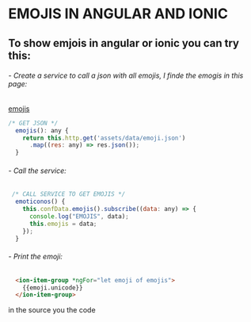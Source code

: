 

# EMOJIS IN ANGULAR AND IONIC
## To show emjois in angular or ionic you can try this:


######  - Create a service to call a json with all emojis, I finde the emogis in this page: 

[emojis](https://raw.githubusercontent.com/dzfweb/nativescript-emoji/master/emoji.database.ts)


```javascript
/* GET JSON */
  emojis(): any {
    return this.http.get('assets/data/emoji.json')
      .map((res: any) => res.json());
  }
```

###### - Call the service:

```javascript
 /* CALL SERVICE TO GET EMOJIS */
  emoticonos() {
    this.confData.emojis().subscribe((data: any) => {
      console.log("EMOJIS", data);
      this.emojis = data;
    });
  }
```

###### - Print the emoji:

```html
  <ion-item-group *ngFor="let emoji of emojis">
    {{emoji.unicode}}
  </ion-item-group>
```

in the source you the code